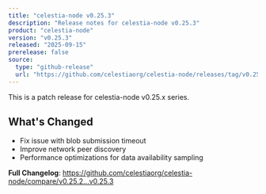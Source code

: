 ```yaml
---
title: "celestia-node v0.25.3"
description: "Release notes for celestia-node v0.25.3"
product: "celestia-node"
version: "v0.25.3"
released: "2025-09-15"
prerelease: false
source:
  type: "github-release"
  url: "https://github.com/celestiaorg/celestia-node/releases/tag/v0.25.3"
---
```


This is a patch release for celestia-node v0.25.x series.

## What's Changed
* Fix issue with blob submission timeout
* Improve network peer discovery
* Performance optimizations for data availability sampling

**Full Changelog**: https://github.com/celestiaorg/celestia-node/compare/v0.25.2...v0.25.3